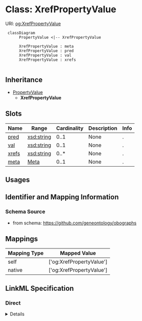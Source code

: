 # Class: XrefPropertyValue




URI: [og:XrefPropertyValue](https://github.com/geneontology/obographs/XrefPropertyValue)




```{mermaid}
 classDiagram
      PropertyValue <|-- XrefPropertyValue
      
      XrefPropertyValue : meta
      XrefPropertyValue : pred
      XrefPropertyValue : val
      XrefPropertyValue : xrefs
      

```





## Inheritance
* [PropertyValue](PropertyValue.md)
    * **XrefPropertyValue**



## Slots

| Name | Range | Cardinality | Description  | Info |
| ---  | --- | --- | --- | --- |
| [pred](pred.md) | [xsd:string](http://www.w3.org/2001/XMLSchema#string) | 0..1 | None  | . |
| [val](val.md) | [xsd:string](http://www.w3.org/2001/XMLSchema#string) | 0..1 | None  | . |
| [xrefs](xrefs.md) | [xsd:string](http://www.w3.org/2001/XMLSchema#string) | 0..* | None  | . |
| [meta](meta.md) | [Meta](Meta.md) | 0..1 | None  | . |


## Usages



## Identifier and Mapping Information







### Schema Source


* from schema: https://github.com/geneontology/obographs







## Mappings

| Mapping Type | Mapped Value |
| ---  | ---  |
| self | ['og:XrefPropertyValue'] |
| native | ['og:XrefPropertyValue'] |


## LinkML Specification

<!-- TODO: investigate https://stackoverflow.com/questions/37606292/how-to-create-tabbed-code-blocks-in-mkdocs-or-sphinx -->

### Direct

<details>
```yaml
name: XrefPropertyValue
from_schema: https://github.com/geneontology/obographs
is_a: PropertyValue

```
</details>

### Induced

<details>
```yaml
name: XrefPropertyValue
from_schema: https://github.com/geneontology/obographs
is_a: PropertyValue
attributes:
  pred:
    name: pred
    from_schema: https://github.com/geneontology/obographs
    alias: pred
    owner: XrefPropertyValue
    range: string
  val:
    name: val
    from_schema: https://github.com/geneontology/obographs
    alias: val
    owner: XrefPropertyValue
    range: string
  xrefs:
    name: xrefs
    from_schema: https://github.com/geneontology/obographs
    multivalued: true
    alias: xrefs
    owner: XrefPropertyValue
    range: string
  meta:
    name: meta
    from_schema: https://github.com/geneontology/obographs
    alias: meta
    owner: XrefPropertyValue
    range: Meta

```
</details>